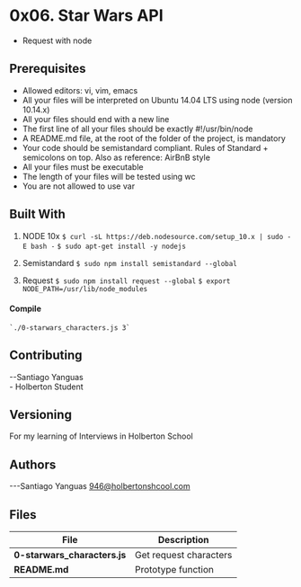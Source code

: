 # 0x06. Star Wars API

- Request with node

## Prerequisites

- Allowed editors: vi, vim, emacs
- All your files will be interpreted on Ubuntu 14.04 LTS using node (version 10.14.x)
- All your files should end with a new line
- The first line of all your files should be exactly #!/usr/bin/node
- A README.md file, at the root of the folder of the project, is mandatory
- Your code should be semistandard compliant. Rules of Standard + semicolons on top. Also as reference: AirBnB style
- All your files must be executable
- The length of your files will be tested using wc
- You are not allowed to use var

## Built With

1. NODE 10x
   `$ curl -sL https://deb.nodesource.com/setup_10.x | sudo -E bash -`
      `$ sudo apt-get install -y nodejs`

2. Semistandard
   `$ sudo npm install semistandard --global`

3. Request
   `$ sudo npm install request --global`
      `$ export NODE_PATH=/usr/lib/node_modules`

#### Compile

    `./0-starwars_characters.js 3`

## Contributing

--Santiago Yanguas <br> - Holberton Student

## Versioning

For my learning of Interviews in Holberton School

## Authors

---Santiago Yanguas 946@holbertonshcool.com

## Files

| File                         | Description            |
| ---------------------------- | ---------------------- |
| **0-starwars_characters.js** | Get request characters |
| **README.md**                | Prototype function     |
